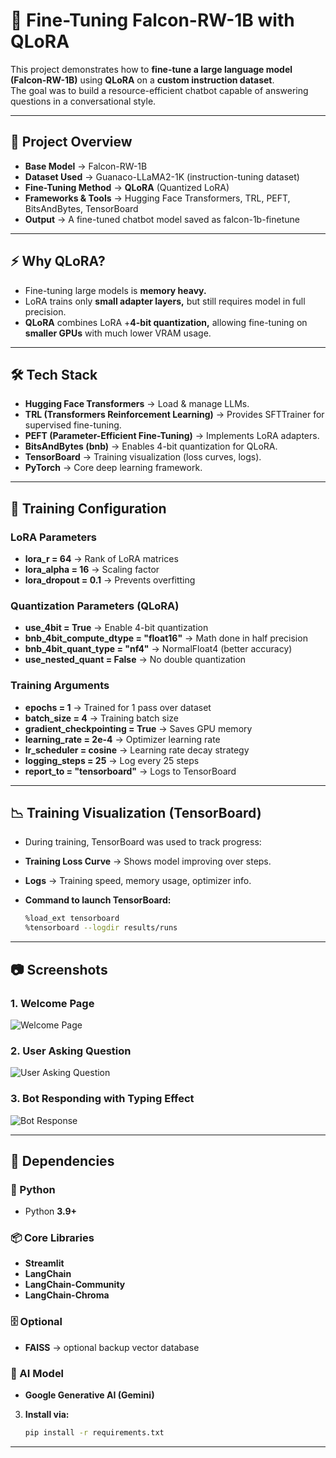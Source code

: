 # 🚀 Fine-Tuning Falcon-RW-1B with QLoRA

This project demonstrates how to **fine-tune a large language model (Falcon-RW-1B)** using **QLoRA** on a **custom instruction dataset**.  
The goal was to build a resource-efficient chatbot capable of answering questions in a conversational style.

---

## 📌 Project Overview

- **Base Model** → Falcon-RW-1B 
- **Dataset Used** → Guanaco-LLaMA2-1K (instruction-tuning dataset)
- **Fine-Tuning Method** → **QLoRA** (Quantized LoRA) 
- **Frameworks & Tools** → Hugging Face Transformers, TRL, PEFT, BitsAndBytes, TensorBoard
- **Output** → A fine-tuned chatbot model saved as falcon-1b-finetune


---

## ⚡ Why QLoRA?

- Fine-tuning large models is **memory heavy.**
- LoRA trains only **small adapter layers,** but still requires model in full precision.
- **QLoRA** combines LoRA +**4-bit quantization,** allowing fine-tuning on **smaller GPUs** with much lower VRAM usage.

---

## 🛠 Tech Stack

- **Hugging Face Transformers** → Load & manage LLMs.
- **TRL (Transformers Reinforcement Learning)** → Provides SFTTrainer for supervised fine-tuning.
- **PEFT (Parameter-Efficient Fine-Tuning)** → Implements LoRA adapters. 
- **BitsAndBytes (bnb)** → Enables 4-bit quantization for QLoRA.
- **TensorBoard** → Training visualization (loss curves, logs).
- **PyTorch** → Core deep learning framework.

---

## 🔧 Training Configuration

### LoRA Parameters
- **lora_r = 64** → Rank of LoRA matrices
- **lora_alpha = 16** → Scaling factor
- **lora_dropout = 0.1** → Prevents overfitting

### Quantization Parameters (QLoRA)
- **use_4bit = True** → Enable 4-bit quantization
- **bnb_4bit_compute_dtype = "float16"** → Math done in half precision
- **bnb_4bit_quant_type = "nf4"** → NormalFloat4 (better accuracy)
- **use_nested_quant = False** → No double quantization

### Training Arguments
- **epochs = 1** → Trained for 1 pass over dataset
- **batch_size = 4** → Training batch size
- **gradient_checkpointing = True** → Saves GPU memory
- **learning_rate = 2e-4** → Optimizer learning rate
- **lr_scheduler = cosine** → Learning rate decay strategy
- **logging_steps = 25** → Log every 25 steps
- **report_to = "tensorboard"** → Logs to TensorBoard

---

## 📉 Training Visualization (TensorBoard)

- During training, TensorBoard was used to track progress:

- **Training Loss Curve** → Shows model improving over steps.
- **Logs** → Training speed, memory usage, optimizer info.

- **Command to launch TensorBoard:**
   ```bash
   %load_ext tensorboard
   %tensorboard --logdir results/runs

---

## 📷 Screenshots  

### 1. Welcome Page  
![Welcome Page](screenshots/welcome.png)  

### 2. User Asking Question  
![User Asking Question](screenshots/user_question.png)  

### 3. Bot Responding with Typing Effect  
![Bot Response](screenshots/bot_response.png)  


---

## 📌 Dependencies

### 🐍 Python
- Python **3.9+**

### 📦 Core Libraries
- **Streamlit**  
- **LangChain**  
- **LangChain-Community**  
- **LangChain-Chroma**

### 🗄️ Optional
- **FAISS** → optional backup vector database

### 🤖 AI Model
- **Google Generative AI (Gemini)**

3. **Install via:**
   ```bash
   pip install -r requirements.txt

---

